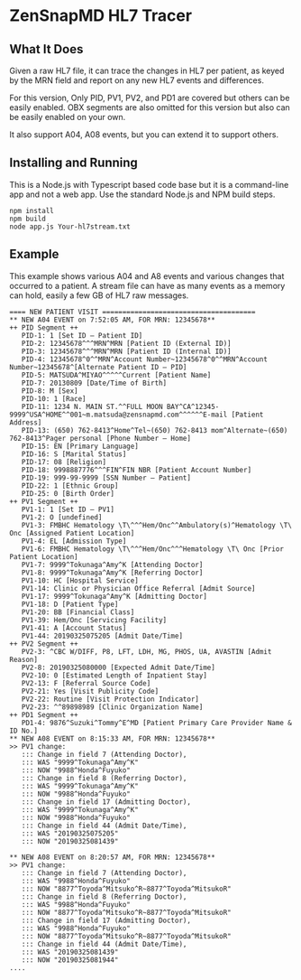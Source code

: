 # ZenSnapMD HL7 Tracer

## What It Does

Given a raw HL7 file, it can trace the changes in HL7 per patient, as keyed by the MRN field
and report on any new HL7 events and differences.

For this version, Only PID, PV1, PV2, and PD1 are covered but others can be easily enabled.
OBX segments are also omitted for this version but also can be easily enabled on your own.

It also support A04, A08 events, but you can extend it to support others.

## Installing and Running

This is a Node.js with Typescript based code base but it is a command-line app and not a web app.
Use the standard Node.js and NPM build steps.

    npm install
    npm build
    node app.js Your-hl7stream.txt

## Example

This example shows various A04 and A8 events and various changes that occurred to a patient. A stream file
can have as many events as a memory can hold, easily a few GB of HL7 raw messages.

    ==== NEW PATIENT VISIT ======================================
    ** NEW A04 EVENT on 7:52:05 AM, FOR MRN: 12345678**
    ++ PID Segment ++
       PID-1: 1 [Set ID – Patient ID]
       PID-2: 12345678^^^MRN^MRN [Patient ID (External ID)]
       PID-3: 12345678^^^MRN^MRN [Patient ID (Internal ID)]
       PID-4: 12345678^0^^MRN^Account Number~12345678^0^^MRN^Account Number~12345678^[Alternate Patient ID – PID]
       PID-5: MATSUDA^MIYAO^^^^^Current [Patient Name]
       PID-7: 20130809 [Date/Time of Birth]
       PID-8: M [Sex]
       PID-10: 1 [Race]
       PID-11: 1234 N. MAIN ST.^^FULL MOON BAY^CA^12345-9999^USA^HOME^^001~m.matsuda@zensnapmd.com^^^^^^E-mail [Patient Address]
       PID-13: (650) 762-8413^Home^Tel~(650) 762-8413 mom^Alternate~(650) 762-8413^Pager personal [Phone Number – Home]
       PID-15: EN [Primary Language]
       PID-16: S [Marital Status]
       PID-17: 08 [Religion]
       PID-18: 9998887776^^^FIN^FIN NBR [Patient Account Number]
       PID-19: 999-99-9999 [SSN Number – Patient]
       PID-22: 1 [Ethnic Group]
       PID-25: 0 [Birth Order]
    ++ PV1 Segment ++
       PV1-1: 1 [Set ID – PV1]
       PV1-2: O [undefined]
       PV1-3: FMBHC Hematology \T\^^^Hem/Onc^^Ambulatory(s)^Hematology \T\ Onc [Assigned Patient Location]
       PV1-4: EL [Admission Type]
       PV1-6: FMBHC Hematology \T\^^^Hem/Onc^^^Hematology \T\ Onc [Prior Patient Location]
       PV1-7: 9999^Tokunaga^Amy^K [Attending Doctor]
       PV1-8: 9999^Tokunaga^Amy^K [Referring Doctor]
       PV1-10: HC [Hospital Service]
       PV1-14: Clinic or Physician Office Referral [Admit Source]
       PV1-17: 9999^Tokunaga^Amy^K [Admitting Doctor]
       PV1-18: D [Patient Type]
       PV1-20: BB [Financial Class]
       PV1-39: Hem/Onc [Servicing Facility]
       PV1-41: A [Account Status]
       PV1-44: 20190325075205 [Admit Date/Time]
    ++ PV2 Segment ++
       PV2-3: ^CBC W/DIFF, P8, LFT, LDH, MG, PHOS, UA, AVASTIN [Admit Reason]
       PV2-8: 20190325080000 [Expected Admit Date/Time]
       PV2-10: 0 [Estimated Length of Inpatient Stay]
       PV2-13: F [Referral Source Code]
       PV2-21: Yes [Visit Publicity Code]
       PV2-22: Routine [Visit Protection Indicator]
       PV2-23: ^^89898989 [Clinic Organization Name]
    ++ PD1 Segment ++
       PD1-4: 9876^Suzuki^Tommy^E^MD [Patient Primary Care Provider Name & ID No.]
    ** NEW A08 EVENT on 8:15:33 AM, FOR MRN: 12345678**
    >> PV1 change:
       ::: Change in field 7 (Attending Doctor),
       ::: WAS "9999^Tokunaga^Amy^K"
       ::: NOW "9988^Honda^Fuyuko"
       ::: Change in field 8 (Referring Doctor),
       ::: WAS "9999^Tokunaga^Amy^K"
       ::: NOW "9988^Honda^Fuyuko"
       ::: Change in field 17 (Admitting Doctor),
       ::: WAS "9999^Tokunaga^Amy^K"
       ::: NOW "9988^Honda^Fuyuko"
       ::: Change in field 44 (Admit Date/Time),
       ::: WAS "20190325075205"
       ::: NOW "20190325081439"
    
    ** NEW A08 EVENT on 8:20:57 AM, FOR MRN: 12345678**
    >> PV1 change:
       ::: Change in field 7 (Attending Doctor),
       ::: WAS "9988^Honda^Fuyuko"
       ::: NOW "8877^Toyoda^Mitsuko^R~8877^Toyoda^MitsukoR"
       ::: Change in field 8 (Referring Doctor),
       ::: WAS "9988^Honda^Fuyuko"
       ::: NOW "8877^Toyoda^Mitsuko^R~8877^Toyoda^MitsukoR"
       ::: Change in field 17 (Admitting Doctor),
       ::: WAS "9988^Honda^Fuyuko"
       ::: NOW "8877^Toyoda^Mitsuko^R~8877^Toyoda^MitsukoR"
       ::: Change in field 44 (Admit Date/Time),
       ::: WAS "20190325081439"
       ::: NOW "20190325081944"
    ....
